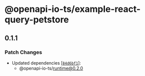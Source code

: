 # @openapi-io-ts/example-react-query-petstore

## 0.1.1
### Patch Changes

- Updated dependencies [[`84d6bf1`](https://github.com/Fredx87/openapi-io-ts/commit/84d6bf1cc2cedc0f818fa3e88da71135ee94e58f)]:
  - @openapi-io-ts/runtime@0.2.0
